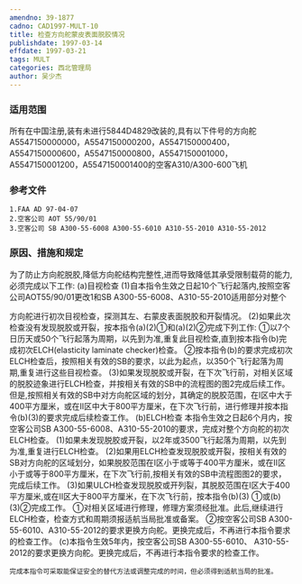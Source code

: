 ```yaml
---
amendno: 39-1877
cadno: CAD1997-MULT-10
title: 检查方向舵蒙皮表面脱胶情况
publishdate: 1997-03-14
effdate: 1997-03-21
tags: MULT
categories: 西北管理局
author: 吴少杰
---
```


### 适用范围 
所有在中国注册,装有未进行5844D4829改装的,具有以下件号的方向舵A5547150000000，A5547150000200，A5547150000400，A5547150000600，A5547150000800，A5547150001000，A5547150001200，A5547150001400的空客A310/A300-600飞机

<!--more-->
### 参考文件
    1.FAA AD 97-04-07 
    2.空客公司 AOT 55/90/01 
    3.空客公司 SB A300-55-6008 A300-55-6010 A310-55-2010 A310-55-2012 

### 原因、措施和规定 
为了防止方向舵脱胶,降低方向舵结构完整性,进而导致降低其承受限制载荷的能力,必须完成以下工作: 
(a)目视检查 
(1)自本指令生效之日起10个飞行起落内,按照空客公司AOT55/90/01更改1和SB A300-55-6008、A310-55-2010适用部分对整个
       
方向舵进行初次目视检查，探测其左、右蒙皮表面脱胶和开裂情况。 
    (2)如果此次检查没有发现脱胶或开裂，按本指令(a)(2)①和(a)(2)②完成下列工作: 
     ①以7个日历天或50个飞行起落为周期，以先到为准,重复此目视检查,直到按本指令(b)完成初次ELCH(elasticity laminate checker)检查。 
     ②按本指令(b)的要求完成初次ELCH检查后，按照相关有效的SB的要求，以此为起点，以350个飞行起落为周期,重复进行这些目视检查。 
    (3)如果发现脱胶或开裂，在下次飞行前，对相关区域的脱胶迹象进行ELCH检查，并按相关有效的SB中的流程图的图2完成后续工作。但是,按照相关有效的SB中对方向舵区域的划分，其确定的脱胶范围，在Ⅰ区中大于400平方厘米，或在Ⅱ区中大于800平方厘米，在下次飞行前，进行修理并按本指令(b)(3)的要求完成后续检查工作。 
(b)ELCH检查     本指令生效之日起6个月内，按空客公司SB A300-55-6008、A310-55-2010的要求，完成对整个方向舵的初次ELCH检查。 
(1)如果未发现脱胶或开裂，以2年或3500飞行起落为周期，以先到为准,重复进行ELCH检查。
    (2)如果用ELCH检查发现脱胶或开裂，按相关有效的SB对方向舵的区域划分，如果脱胶范围在Ⅰ区小于或等于400平方厘米，或在Ⅱ区小于或等于800平方厘米，在下次飞行前,按相关有效的SB中流程图图2的要求，完成后续工作。 
(3)如果ULCH检查发现脱胶或开列裂，其脱胶范围在Ⅰ区大于400平方厘米,或在Ⅱ区大于800平方厘米，在下次飞行前，按本指令(b)(3)
①或(b)(3)②完成工作。 
     ①对相关区域进行修理，修理方案须经批准。此后,继续进行ELCH检查，检查方式和周期须报适航当局批准或备案。 
②按空客公司SB A300-55-6010、A310-55-2012的要求更换方向舵。更换完成后，不再进行本指令要求的检查工作。 
(c)本指令生效5年内，按空客公司SB A300-55-6010、 A310-55-2012的要求更换方向舵。更换完成后，不再进行本指令要求的检查工作。 

    完成本指令可采取能保证安全的替代方法或调整完成的时间，但必须得到适航当局的批准。
       
